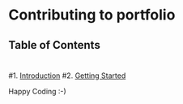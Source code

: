 # Contributing to portfolio
 ## Table of Contents
 #
 #1. [Introduction](#introduction)
 #2. [Getting Started](#getting-started)

Happy Coding :-)

